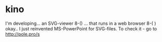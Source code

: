 # kino
I'm developing... an SVG-viewer 8-() ... that runs in a web browser 8-(  ) 
okay.. I just reinvented MS-PowerPoint for SVG-files. To check it - go to 
http://pole.pro/s

